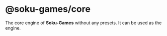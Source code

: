 # @soku-games/core

The core engine of **Soku-Games** without any presets. It can be used as the engine.